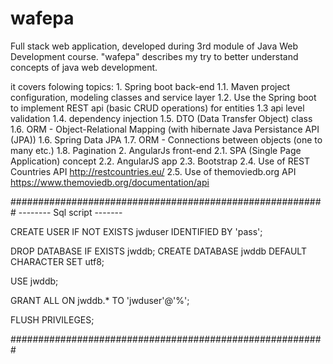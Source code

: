 # wafepa
Full stack web application, developed during 3rd module of Java Web Development course.
"wafepa" describes my try to better understand concepts of java web development.

it covers folowing topics:
    1. Spring boot back-end
        1.1. Maven project configuration, modeling classes and service layer
        1.2. Use the Spring boot to implement REST api (basic CRUD operations) for entities
        1.3 api level validation
        1.4. dependency injection
        1.5. DTO (Data Transfer Object) class
        1.6. ORM - Object-Relational Mapping (with hibernate Java Persistance API (JPA))
        1.6. Spring Data JPA
        1.7. ORM - Connections between objects (one to many etc.)
        1.8. Pagination
    2. AngularJs front-end
        2.1. SPA (Single Page Application) concept
        2.2. AngularJS app
        2.3. Bootstrap
        2.4. Use of REST Countries API http://restcountries.eu/
        2.5. Use of themoviedb.org API https://www.themoviedb.org/documentation/api




#########################################################
-------- Sql script -------


CREATE USER IF NOT EXISTS jwduser IDENTIFIED BY 'pass';

DROP DATABASE IF EXISTS jwddb;
CREATE DATABASE jwddb DEFAULT CHARACTER SET utf8;

USE jwddb;

GRANT ALL ON jwddb.* TO 'jwduser'@'%';

FLUSH PRIVILEGES;

#########################################################